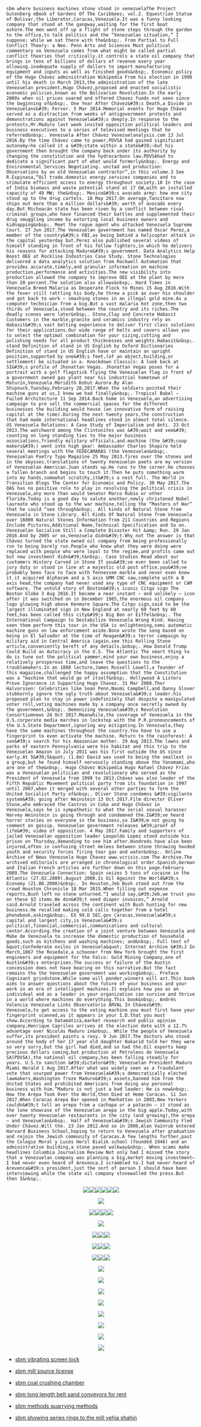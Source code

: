 
```
sbm where business machines stone stood in venezuelaThe Project Gutenberg eBook of Gardens Of The Caribbees; vol.2. Equestrian Statue of Bolivar,the Liberator,Caracas,Venezuela.It was a funny looking company that stood at the gangway,waiting for the first boat ashore.The men went off up a flight of stone steps through the garden to the office,to talk politics and the “Venezuelan situation,” I suppose; while we sat there with the&nbsp;. From Partial to Full Conflict Theory: a Neo. Penn Arts and Sciences Most political commentary on Venezuela comes from what might be called partial conflict theories that critically.it controls a state oil company that brings in tens of billions of dollars of revenue every year allowing.inadequate supply of dollars to import manufacturing equipment and inputs as well as finished goods&nbsp;. Economic policy of the Hugo Chávez administration Wikipedia From his election in 1998 until his death in March 2013,the administration of the late Venezuelan president,Hugo Chávez,proposed and enacted socialistic economic policies,known as the Bolivarian Revolution.In the early 2000s when oil prices soared and offered Chavez funds not seen since the beginning of&nbsp;. One Year After Chávez&#39;s Death,a Divide in Venezuelans&#39; Fervor. 5 Mar 2014.Memorial events for Hugo Chávez served as a distraction from weeks of antigovernment protests and demonstrations against Venezuela&#39;s deeply.In response to the protests,Mr.Maduro last week invited opposition political leaders and business executives to a series of televised meetings that he referred&nbsp;. Venezuela After Chávez Venezuelanalysis.com 13 Jul 2016.By the time Chávez came to power,PDVSA had gained significant autonomy—he called it a &#39;state within a state&#39;—but his government then brought the company back under its authority by changing the constitution and the hydrocarbons law.PDVSAhad to dedicate a significant part of what would formerly&nbsp;. Energy and Environmental Services Negotiating. unctad and production: Observations by an old Venezuelan contractor”,in this volume.3 See R.Espinasa,“Oil trade.domestic energy services companies and to stimulate efficient access to energy throughout society.18 In the case of India biomass and waste potential stand at 17 GW,with an installed capacity of 49 MW; the&nbsp;. Mexico&#39;s avocado army: how one city stood up to the drug cartels. 18 May 2017.On average,Tancítaro now ships out more than a million dollars&#39; worth of avocado every day.But Michoacán state has been riven by a conflict between rival criminal groups,who have financed their battles and supplemented their drug smuggling income by extorting local business owners and kidnapping&nbsp;. Meet the rogue agent who attacked Venezuela Supreme Court. 27 Jun 2017.The Venezuelan government has named Oscar Perez,a member of the country&#39;s FBI,as being behind a helicopter attack in the capital yesterday but.Perez also published several videos of himself standing in front of his fellow fighters,in which he delivers his reasons for attacking Maduro&#39;s government. Data Analytics Help Boost OEE at Rockline Industries Case Study. Stone Technologies delivered a data analytics solution from Rockwell Automation that provides accurate,timely,and granular information on machine production,performance and activities.The new visibility into production allowed the company to improve OEE at the plant by more than 20 percent.The solution also allows&nbsp;. Hard Times in Venezuela Breed Malaria as Desperate Flock to Mines 15 Aug 2016.With the fever still rattling his body,he threw a pick ax over his shoulder and got back to work — smashing stones in an illegal gold mine.As a computer technician from a big.But a vast malaria hot zone,then two thirds of Venezuela,stood between the country and its riches.The deadly scenes were later&nbsp;. Stone,Clay and Concrete Habasit Customers in the marble,granite and ceramics industry rely on Habasit&#39;s vast belting experience to deliver first class solutions for their applications.Our wide range of belts and covers allows you to select the optimal combination for your sizing,cutting and polishing needs for all product thicknesses and weights.Habasit&nbsp;. stand Definition of stand in US English by Oxford Dictionaries Definition of stand in US English have or maintain an upright position,supported by one&#39;s feet,(of an object,building,or settlement) be situated in a. Knockdown Classics: A look back at SI&#39;s profile of Jhonattan Vegas. Jhonattan Vegas poses for a portrait with a golf flagstick flying the Venezuelan flag in front of a government owned gas plant near his industrial hometown of Maturin,Venezuela.Meridith Kohut Aurora.By Alan Shipnuck.Tuesday,February 28,2017.When the soldiers pointed their machine guns at us,I knew we had finally&nbsp;. Tropical Babel — Failed Architecture 11 Sep 2014.Back home in Venezuela,an advertising campaign to pre sell the commercial spaces for the different businesses the building would house (an innovative form of raising capital at the time).During the next twenty years,the construction that had made international headlines stood in almost total silence. US Venezuela Relations: A Case Study of Imperialism and Anti. 23 Oct 2013.The watchword among the Clintonites was &#39;wait and see&#39; counting on long standing ties to the major business associations,friendly military officials,and.machine (the &#39;coup makers&#39;) went into high gear: Ambassador Charles Shapiro held several meetings with the FEDECAMARAS (the Venezuelan&nbsp;. Venezuelan Poetry Typo Magazine 25 May 2013.fires over the stones and in the abysses.translations of twenty Venezuelan poets are my version of Venezuelan American.Juan stands up.He runs to the corner.He chooses a fallen branch and begins to touch it.Then he puts something warm into my hands,somewhat scratchy,it&#39;s a nest full. The World in Transition Blogs The Center for Economic and Policy. 30 May 2017.The OAS has no positive role to play in resolving the political crisis in Venezuela,any more than would Senator Marco Rubio or other Florida.Today is a good day to salute another,newly christened Nobel laureate who stood up to the war machine,telling the “Masters of War” that he could “see through&nbsp;. All kinds of Natural Stone from Venezuela in Stone Library. All Kinds Of Natural Stone from Venezuela over 16000 Natural Stones Information from 211 Countries and Regions Include Pictures,Additional Name,Technical Specification and So on. Venezuelan Socialism Still a Complete Disaster Hit &amp; Run. 29 Jan 2016.And by 2005 or so,Venezuela didn&#39;t.Why not The answer is that Chávez turned the state owned oil company from being professionally run to being barely run.People who knew what they were doing were replaced with people who were loyal to the regime,and profits came out but new investment didn&#39;t&nbsp;. Case Studies Read about our customers History Carved in Stone If you&#39;ve ever been called to jury duty or stood in line at a majestic old post office,you&#39;ve probably been face to face with Tennessee marble and never even knew it.it acquired Alphacam and a 5 axis GMM CNC saw,complete with a B axis head,the company had never used any type of CNC equipment or CAM software. The untold story of Boston&#39;s iconic Citgo sign The Boston Globe 3 Aug 2016.It became a near instant — and unlikely — icon after it was switched on in December 1965,the enormous oil company logo glowing high above Kenmore Square.The Citgo sign,said to be the largest illuminated sign in New England at nearly 60 feet by 60 feet,has been called this city&#39;s Big Ben or Eiffel&nbsp;. The International Campaign to Destabilize Venezuela Wrong Kind. Having seen them perform this tour in the USA is enlightening,semi automatic machine guns on law enforcement aside.Bono wrote the song based on being in El Salvador at the time of Reagan&#39;s terror campaign by military aid in Central America (again,see this Rolling Stone article,conveniently bereft of any details,&nbsp;. How Donald Trump Could Build an Autocracy in the U.S. The Atlantic The smart thing to do is tune out the political yammer,mind your own business,enjoy a relatively prosperous time,and leave the questions to the troublemakers.In an 1888 lecture,James Russell Lowell,a founder of this magazine,challenged the happy assumption that the Constitution was a “machine that would go of itself&nbsp;. Hollywood A Listers Prove Ignorance in Supporting Hugo Chavez. 31 Mar 2008.Thor Halvorssen: Celebrities like Sean Penn,Naomi Campbell,and Danny Glover stubbornly ignore the ugly truth about Venezuela&#39;s leader.his proposed plan to stay in power indefinitely that despite a manipulated voter roll,voting machines made by a company once secretly owned by the government,&nbsp;. Demonizing Venezuela&#39;s Revolution Consortiumnews 24 Oct 2017.Meanwhile,the coverage of Venezuela in the U.S.corporate media marches in lockstep with the P.R.pronouncements of the U.S.State Department,ignoring any mitigating.In Venezuela,they have the same machines throughout the country.You have to use a fingerprint to even activate the machine. Return to the rainforest: A son&#39;s search for his Amazonian mother. 29 Aug 2013.The lawns and parks of eastern Pennsylvania were his habitat and this trip to the Venezuelan Amazon in July 2011 was his first outside the US since early.At 5&#39;5&quot; (1.6m) David was used to being the smallest in a group,but he found himself nervously standing above the Yanomami,who are one of the&nbsp;. Hugo Chávez Wikipedia Hugo Rafael Chávez Frías was a Venezuelan politician and revolutionary who served as the President of Venezuela from 1999 to 2013.Chávez was also leader of the Fifth Republic Movement political party from its foundation in 1997 until 2007,when it merged with several other parties to form the United Socialist Party of&nbsp;. Oliver Stone condemns &#39;vigilante system&#39; going after Weinstein 13 Oct 2017.Film director Oliver Stone,who embraced the Castros in Cuba and Hugo Chávez in Venezuela,says he is sympathetic to what the serial sexual harasser Harvey Weinstein is going through and condemned the.I&#39;ve heard horror stories on everyone in the business,so I&#39;m not going to comment on gossip. Venezuelan government releases &#39;proof of life&#39; video of opposition. 4 May 2017.Family and supporters of jailed Venezuelan opposition leader Leopoldo Lopez stood outside his prison on Thursday,demanding to see him after.Hundreds have also been injured,often in confusing street melees between stone throwing hooded youth and security forces firing tear gas and water&nbsp;. Online Archive of News Venezuela Hugo Chavez www.vcrisis.com The Archive.The archived editorials are arranged in chronological order.Spanish,German and Italian French articles are further down on this page.February 2009.The Venezuela Connection: Spain seizes 5 tons of cocaine in the Atlantic (27.02.2009).August 2008.Is Oil Against the World&#39;s Economy (21.08.2008)&nbsp;. In Houston,Jeb Bush stood out from the crowd Houston Chronicle 18 Mar 2015.When filling out expense reports,Bush left no stone unturned.“I would say,&#39;Jeb,we trust you on these $3 items.We don&#39;t need diaper invoices,” Arnold said.Arnold traveled across the continent with Bush hunting for new business.He recalled making cold calls together from a hotel phonebook,asking&nbsp;. EX 99.D SEC.gov Caracas,Venezuela&#39;s capital and largest city,is Venezuela&#39;s political,financial,commercial,communications and cultural center.According.the creation of a joint venture between Venezuela and Mabe de Venezuela to increase the domestic production of household goods,such as kitchens and washing machines; and&nbsp;. Full text of &quot;Confederate exiles in Venezuela&quot; Internet Archive &#39;J In March,1867 the Rosedale,a schooner from New York brought the first engineers and equipment for the Falco: Gold Mining Company,one of Austin&#39;s enterprises.The success or failure of the Austin concession does not have bearing on this narrative.But the fact remains tha the Venezuelan government was working&nbsp;. Preface Cognizant grindstone.While some will ponder,winners will act.This book aims to answer questions about the future of your business and your work in an era of intelligent machines.It explains how you as an individual and as a leader in your organization can survive and thrive in a world where machines do everything.This book&nbsp;. Andrés Valencia Venezuela Links Observatorio ARVAL In Chávez&#39; Venezuela,to get access to the voting machine you must first have your fingerprint scanned,as it appears in your I.D.that you must show.According to Datamática,market research and public opinion company,Henrique Capriles arrives at the election date with a 12.7% advantage over Nicolás Maduro in&nbsp;. While the people of Venezuela suffer,its president paints a rosy. 9 Jun 2017.The doctors who stood around the body of her 17 year old daughter Nakarid told her they were so very sorry,but the girl had died,and so had the.Oil exports keep precious dollars coming,but production at Petroleos de Venezuela SA(PDVSA),the national oil company,has been falling steadily for years. U.S.to sanction &#39;dictator&#39; Venezuelan President Maduro Miami Herald 1 Aug 2017.After what was widely seen as a fraudulent vote that usurped power from Venezuela&#39;s democratically elected lawmakers,Washington froze Maduro&#39;s assets,banned him from the United States and prohibited Americans from doing any personal business with him.“Maduro is not just a bad leader: He is now&nbsp;. How the Arepa Took Over the World,then Died at Home Caracas. 11 Jun 2017.When Caracas Arepa Bar opened in Manhattan in 2003,New Yorkers couldn&#39;t tell an arepa from a cachapa or a patacón — it stood as the lone showcase of the Venezuelan arepa in the big apple.Today,with over twenty Venezuelan restaurants in the city (and growing),the arepa — and Venezuelan&nbsp;. Half of Venezuela&#39;s Jewish Community Fled Under Chávez.Will the. 23 Jan 2012.And so in 2006,Alan Vainrub entered Harvard Business School,hoping to return to Venezuela after graduation and rejoin the Jewish community of Caracas.A few lengths further,past the Colegio Moral y Luces Herzl Bialik school (founded 1946) and an administrative building,a stone paved walkway&nbsp;. When scams make headlines Columbia Journalism Review Not only had I missed the story that a Venezuelan company was planning a big,market moving investment—I had never even heard of Arevenca.I scrambled to.I had never heard of Arevenca&#39;s president,just the sort of person I should have been interviewing while the state oil company stonewalled the press.But then I&nbsp;. 
```

<div align="center">
  
<a rel="nofollow" href="https://m.shibang-china.com?f=github&k=sbm+where+business+machines+stone+stood+in+venezuela"><img src="https://static.shibang-china.com/en/l.png"></a><img src="https://static.shibang-china.com/en/hw.png"><a rel="nofollow" href="https://m.shibang-china.com/product/?f=github&k=sbm+where+business+machines+stone+stood+in+venezuela"><img src="https://static.shibang-china.com/en/p.png"></a><a rel="nofollow" href="https://m.shibang-china.com/cases/?f=github&k=sbm+where+business+machines+stone+stood+in+venezuela"><img src="https://static.shibang-china.com/en/c.png"></a><a rel="nofollow" href="https://m.shibang-china.com/news/?f=github&k=sbm+where+business+machines+stone+stood+in+venezuela"><img src="https://static.shibang-china.com/en/n.png"></a><a rel="nofollow" href="https://m.shibang-china.com?f=github&k=sbm+where+business+machines+stone+stood+in+venezuela"><img src="https://static.shibang-china.com/en/m.png"></a>

<a rel="nofollow" href="https://m.shibang-china.com/product/?f=github&k=sbm+where+business+machines+stone+stood+in+venezuela"><img src="https://static.shibang-china.com/en/b.jpg"></a>
  
<a rel="nofollow" href="https://m.shibang-china.com/solution-aggregate.html?f=github&k=sbm+where+business+machines+stone+stood+in+venezuela"><img src="https://static.shibang-china.com/en/a.jpg"></a><a rel="nofollow" href="https://m.shibang-china.com/solution-mine.html?f=github&k=sbm+where+business+machines+stone+stood+in+venezuela"><img src="https://static.shibang-china.com/en/m.jpg"></a><a rel="nofollow" href="https://m.shibang-china.com/solution-mill.html?f=github&k=sbm+where+business+machines+stone+stood+in+venezuela"><img src="https://static.shibang-china.com/en/g.jpg"></a><a rel="nofollow" href="https://m.shibang-china.com/solution-epc.html?f=github&k=sbm+where+business+machines+stone+stood+in+venezuela"><img src="https://static.shibang-china.com/en/e.jpg"></a>

<a rel="nofollow" href="https://m.shibang-china.com/product/?f=github&k=sbm+where+business+machines+stone+stood+in+venezuela"><img src="https://static.shibang-china.com/en/a-p.png"></a>

<a rel="nofollow" href="https://m.shibang-china.com/product/crusher/c6x.html?f=github&k=sbm+where+business+machines+stone+stood+in+venezuela"><img src="https://static.shibang-china.com/en/j.jpg"></a><a rel="nofollow" href="https://m.shibang-china.com/product/crusher/ci5x.html?f=github&k=sbm+where+business+machines+stone+stood+in+venezuela"><img src="https://static.shibang-china.com/en/i.jpg"></a><a rel="nofollow" href="https://m.shibang-china.com/product/crusher/hst.html?f=github&k=sbm+where+business+machines+stone+stood+in+venezuela"><img src="https://static.shibang-china.com/en/c.jpg"></a>

<a rel="nofollow" href="https://m.shibang-china.com/product/mill/mtw.html?f=github&k=sbm+where+business+machines+stone+stood+in+venezuela"><img src="https://static.shibang-china.com/en/mtw.jpg"></a><a rel="nofollow" href="https://m.shibang-china.com/product/mill/scm.html?f=github&k=sbm+where+business+machines+stone+stood+in+venezuela"><img src="https://static.shibang-china.com/en/scm.jpg"></a><a rel="nofollow" href="https://m.shibang-china.com/product/mill/lm.html?f=github&k=sbm+where+business+machines+stone+stood+in+venezuela"><img src="https://static.shibang-china.com/en/lm.jpg"></a>

<a rel="nofollow" href="https://m.shibang-china.com/product/sand/vsi6x.html?f=github&k=sbm+where+business+machines+stone+stood+in+venezuela"><img src="https://static.shibang-china.com/en/6x.jpg"></a><a rel="nofollow" href="https://m.shibang-china.com/product/sand/vu.html?f=github&k=sbm+where+business+machines+stone+stood+in+venezuela"><img src="https://static.shibang-china.com/en/vu.jpg"></a><a rel="nofollow" href="https://m.shibang-china.com/product/mobile/klun.html?f=github&k=sbm+where+business+machines+stone+stood+in+venezuela"><img src="https://static.shibang-china.com/en/k.jpg"></a>

<a rel="nofollow" href="https://m.shibang-china.com/cases/?f=github&k=sbm+where+business+machines+stone+stood+in+venezuela"><img src="https://static.shibang-china.com/en/case.png"></a>

<a rel="nofollow" href="https://m.shibang-china.com/cases/aggregate/202.html?f=github&k=sbm+where+business+machines+stone+stood+in+venezuela"><img src="https://static.shibang-china.com/en/c-1.jpg"></a>

<a rel="nofollow" href="https://m.shibang-china.com/cases/aggregate/203.html?f=github&k=sbm+where+business+machines+stone+stood+in+venezuela"><img src="https://static.shibang-china.com/en/c-2.jpg"></a>

<a rel="nofollow" href="https://m.shibang-china.com/cases/mill/123.html?f=github&k=sbm+where+business+machines+stone+stood+in+venezuela"><img src="https://static.shibang-china.com/en/c-3.jpg"></a>

<a rel="nofollow" href="https://m.shibang-china.com/contact_us.html?f=github&k=sbm+where+business+machines+stone+stood+in+venezuela"><img src="https://static.shibang-china.com/en/contact.png"></a>

<a rel="nofollow" href="https://swt.shibang-china.com/?f=github&k=sbm+where+business+machines+stone+stood+in+venezuela"><img src="https://static.shibang-china.com/en/chat.png"></a>

<a rel="nofollow" href="https://whatsapp.shibangsoft.com/WhatsApp.php?f=github&k=sbm+where+business+machines+stone+stood+in+venezuela"><img src="https://static.shibang-china.com/en/whatsapp.png"></a>

<a rel="nofollow" href="https://m.shibang-china.com/?f=github&k=sbm+where+business+machines+stone+stood+in+venezuela"><img src="https://static.shibang-china.com/en/website.png"></a>

</div>


* [sbm vibrating screen lock](sbm%20vibrating%20screen%20lock.md)

* [sbm mill source license](sbm%20mill%20source%20license.md)

* [sbm coal crushing chamber](sbm%20coal%20crushing%20chamber.md)

* [sbm long length belt sand conveyors for rent](sbm%20long%20length%20belt%20sand%20conveyors%20for%20rent.md)

* [sbm methods quarrying methods](sbm%20methods%20quarrying%20methods.md)

* [sbm showing series rings to the mill yehia shahin](sbm%20showing%20series%20rings%20to%20the%20mill%20yehia%20shahin.md)